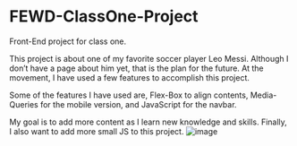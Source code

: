 # FEWD-ClassOne-Project
Front-End project for class one.

This project is about one of my favorite soccer player Leo Messi. Although I don’t have a page about him yet, that is the plan for the future. At the movement, I have used a few features to accomplish this project. 

Some of the features I have used are, Flex-Box to align contents, Media-Queries for the mobile version, and JavaScript for the navbar. 

My goal is to add more content as I learn new knowledge and skills. Finally, I also want to add more small JS to this project. 
![image](https://user-images.githubusercontent.com/65059290/160703267-4b7478e7-867a-4bc6-9af1-1e71f992d1e7.png)

